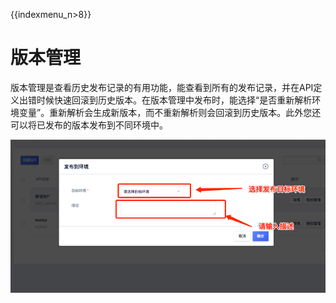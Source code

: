 {{indexmenu_n>8}}

# 版本管理

版本管理是查看历史发布记录的有用功能，能查看到所有的发布记录，并在API定义出错时候快速回滚到历史版本。在版本管理中发布时，能选择“是否重新解析环境变量”。重新解析会生成新版本，而不重新解析则会回滚到历史版本。此外您还可以将已发布的版本发布到不同环境中。

![版本管理](/images/open_api/env_management.png)


